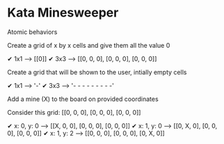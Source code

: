 # Kata Minesweeper
Atomic behaviors

Create a grid of x by x cells and give them all the value 0

✔ 1x1 --> [[0]]
✔ 3x3 --> [[0, 0, 0], [0, 0, 0], [0, 0, 0]]

Create a grid that will be shown to the user, intially empty cells

✔ 1x1 --> '-'
✔ 3x3 --> '- - -
           - - -
           - - -'

Add a mine (X) to the board on provided coordinates

Consider this grid: [[0, 0, 0], [0, 0, 0], [0, 0, 0]]

✔ x: 0, y: 0 --> [[X, 0, 0], [0, 0, 0], [0, 0, 0]]
✔ x: 1, y: 0 --> [[0, X, 0], [0, 0, 0], [0, 0, 0]]
✔ x: 1, y: 2 --> [[0, 0, 0], [0, 0, 0], [0, X, 0]]
